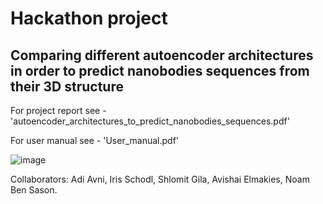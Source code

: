 # Hackathon project
## Comparing different autoencoder architectures in order to predict nanobodies sequences from their 3D structure


For project report see - 'autoencoder_architectures_to_predict_nanobodies_sequences.pdf'

For user manual see - 'User_manual.pdf'


![image](https://user-images.githubusercontent.com/75226397/177016390-76154618-59b6-407c-9584-264e79f3d6f0.png)

Collaborators: Adi Avni, Iris Schodl, Shlomit Gila, Avishai Elmakies, Noam Ben Sason.

